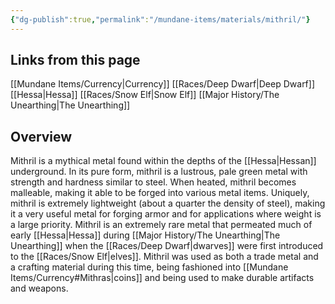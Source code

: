 ```yaml
---
{"dg-publish":true,"permalink":"/mundane-items/materials/mithril/"}
---
```


## Links from this page
[[Mundane Items/Currency\|Currency]]
[[Races/Deep Dwarf\|Deep Dwarf]]
[[Hessa\|Hessa]]
[[Races/Snow Elf\|Snow Elf]]
[[Major History/The Unearthing\|The Unearthing]]
## Overview
Mithril is a mythical metal found within the depths of the [[Hessa\|Hessan]] underground. In its pure form, mithril is a lustrous, pale green metal with strength and hardness similar to steel. When heated, mithril becomes malleable, making it able to be forged into various metal items. Uniquely, mithril is extremely lightweight (about a quarter the density of steel), making it a very useful metal for forging armor and for applications where weight is a large priority. Mithril is an extremely rare metal that permeated much of early [[Hessa\|Hessa]] during [[Major History/The Unearthing\|The Unearthing]] when the [[Races/Deep Dwarf\|dwarves]] were first introduced to the [[Races/Snow Elf\|elves]]. Mithril was used as both a trade metal and a crafting material during this time, being fashioned into [[Mundane Items/Currency#Mithras\|coins]] and being used to make durable artifacts and weapons.
